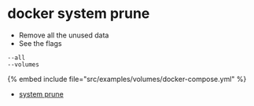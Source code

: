 # docker system prune

* Remove all the unused data
* See the flags

```
--all
--volumes
```

{% embed include file="src/examples/volumes/docker-compose.yml" %}

* [system prune](https://docs.docker.com/engine/reference/commandline/system_prune/)


